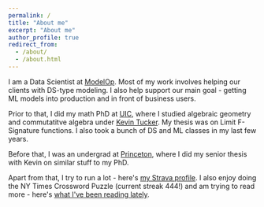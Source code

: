 ```yaml
---
permalink: /
title: "About me"
excerpt: "About me"
author_profile: true
redirect_from: 
  - /about/
  - /about.html
---
```




I am a Data Scientist at [ModelOp](https://www.modelop.com/). Most of my work involves helping our clients with DS-type modeling. I also help support our main goal - getting ML models into production and in front of business users.

Prior to that, I did my math PhD at [UIC](https://mscs.uic.edu/), where I studied algebraic geometry and commutatitve algebra under [Kevin Tucker](https://kftucker.people.uic.edu/home/). My thesis was on Limit F-Signature functions. I also took a bunch of DS and ML classes in my last few years.

Before that, I was an undergrad at [Princeton](https://www.math.princeton.edu/), where I did my senior thesis with Kevin on similar stuff to my PhD.

Apart from that, I try to run a lot - here's [my Strava profile](https://www.strava.com/athletes/6930119). I also enjoy doing the NY Times Crossword Puzzle (current streak 444!) and am trying to read more - here's [what I've been reading lately](https://sjshide.github.io/reading/).
